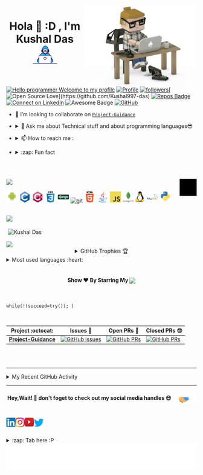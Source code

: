 <img align="right" alt="GIF"  width="300px" src="https://raw.githubusercontent.com/Kushal997-das/Kushal997-das/master/Profile%20generator/giphy.webp" />

<h1 align="center">Hola 👋  :D , I'm Kushal Das <img src="https://github.com/Kushal997-das/Kushal997-das/blob/master/Profile%20generator/Developer.gif" width="65px"></h1>

<!-- <h3 align="center"> A passionate Data Scientist from India.</h3><br>--> 

[![Hello programmer Welcome to my profile](https://img.shields.io/badge/Hello,Programmer!-Welcome<3-orange.svg?style=flat&logo=github)](https://github.com/kushal997-das) [![Profile](https://Visitor-badge.glitch.me/badge?page_id=kushal997-das.profileviews-badge)](https://github.com/kushal997-das) [![followers](https://img.shields.io/github/followers/kushal997-das?style=social)](https://github.com/kushal997-das?tab=followers)[![Open Source Love](https://badges.frapsoft.com/os/v2/open-source.svg?:heart:)](https://github.com/Kushal997-das) [![Repos Badge](https://badges.pufler.dev/repos/Kushal997-das)](https://github.com/Kushal997-das?tab=repositories)[![Connect on LinkedIn](https://img.shields.io/badge/--linkedin?label=LinkedIn&logo=LinkedIn&style=social)](https://www.linkedin.com/in/kushal-das-7337421a9/) <img src="https://cdn.rawgit.com/sindresorhus/awesome/d7305f38d29fed78fa85652e3a63e154dd8e8829/media/badge.svg" alt="Awesome Badge"/> [![GitHub](https://img.shields.io/badge/-GitHub-333333?style=flat&logo=github)](https://github.com/Kushal997-das/)
<br>


<!-- - 🕵 Mentor at The `Sparks Foundation`,`GSSOC`

- 🌱 I’m currently learning **Data Science🤩** --> 

- 👯 I’m looking to collaborate on [`Project-Guidance`](https://github.com/Kushal997-das/Project-Guidance)

<!-- - 👯 I’m looking to collaborate on [Youtube](https://www.youtube.com/channel/UCIHj6mNCMnSnmWLHOxzIESw?view_as=subscriber)-->

<!-- 🤝 I’m looking for help with [Virtual Assistant](https://github.com/Kushal997-das/Virtual_Assistance)-->

- <details> <summary> 💬 Ask me about Technical stuff and about programming languages😎 </summary> <a href="https://wa.me/" target="blank"><img align="center" src="https://github.com/Kushal997-das/Kushal997-das/blob/master/Profile%20generator/5ae21cc526c97415d3213554.png" width="35px" /></a>
</details>  

- <details> <summary> 📫  How to reach me :</summary><a href="mailto:daskushal980@gmail.com"> <img src="https://img.icons8.com/fluent/48/000000/gmail.png" width="22px"/> </a>
</details>

- <details> <summary>:zap: Fun fact</summary> Scratch here ▒▒▒▒▒▒▒▒▒▒ to unveil my fun fact Lol😂
</details>

<br><br>

<img height="25" src="https://img.shields.io/badge/Languages and  tools- 📚-green.svg?&style=for-the-badge&logo=KushalDas&logoColor=blue" />

<img align="right" alt="GIF"  width="45px" src="https://github.com/Kushal997-das/Kushal997-das/blob/master/Profile%20generator/giphy%20(1).gif" />

<p align="left"><img src="https://github.com/Kushal997-das/Kushal997-das/blob/master/Profile%20generator/android-original-wordmark.svg" alt="android" width="30" height="30"/> <img src="https://github.com/Kushal997-das/Kushal997-das/blob/master/Profile%20generator/c-original.svg" alt="c" width="30" height="30"/> <img src="https://github.com/Kushal997-das/Kushal997-das/blob/master/Profile%20generator/cplusplus-original.svg" alt="cplusplus" width="30" height="30"/> <img src="https://github.com/Kushal997-das/Kushal997-das/blob/master/Profile%20generator/css3-original-wordmark.svg" alt="css3" width="30" height="30"/> <img src="https://github.com/Kushal997-das/Kushal997-das/blob/master/Profile%20generator/django-original.svg" alt="django" width="30" height="30"/> <img src="https://www.vectorlogo.zone/logos/git-scm/git-scm-icon.svg" alt="git" width="30" height="30"/> <img src="https://github.com/Kushal997-das/Kushal997-das/blob/master/Profile%20generator/html5-original-wordmark.svg" alt="html5" width="30" height="30"/> <img src="https://github.com/Kushal997-das/Kushal997-das/blob/master/Profile%20generator/java-original.svg" alt="java" width="30" height="30"/> <img src="https://github.com/Kushal997-das/Kushal997-das/blob/master/Profile%20generator/javascript-original.svg" alt="javascript" width="30" height="30"/> 
 <img src="https://github.com/Kushal997-das/Kushal997-das/blob/master/Profile%20generator/mongodb-original-wordmark.svg" alt="mongodb" width="30" height="30"/><img src="https://github.com/Kushal997-das/Kushal997-das/blob/master/Profile%20generator/linux-original.svg" alt="linux" width="30" height="30"/>  <img src="https://github.com/Kushal997-das/Kushal997-das/blob/master/Profile%20generator/mysql-original-wordmark.svg" alt="mysql" width="30" height="30"/>  <img src="https://github.com/Kushal997-das/Kushal997-das/blob/master/Profile%20generator/python-original.svg" alt="python" width="30" height="30"/>  
 </p>
<br>

<!--<img height="25" src="https://img.shields.io/badge/Spotify Playing - 🎧-yellow.svg?&style=for-the-badge&logo=KushalDas&logoColor=blue" />
<br>

[<img src="https://now-playing-codestackr.vercel.app/api/spotify-playing" alt="codeSTACKr Spotify Playing" width="350" />](https://open.spotify.com/user/swyqyimdc12jajde4vpwd2x1b) -->

<img height="27" src="https://img.shields.io/badge/Kushal Das' GitHub Stats - 😊-red.svg?&style=for-the-badge&logo=KushalDas&logoColor=blue" />
<p>&nbsp;<img align="center" src="https://github-readme-stats.vercel.app/api?username=kushal997-das&show_icons=true&hide_border=true&show_owner=true&title_color=FFFF00&count_private=true&theme=dark&custom_title=नमस्ते Programmers! 👏&layout=compact" alt="Kushal Das"/></p>
<img align="center" src="https://github-readme-streak-stats.herokuapp.com/?user=Kushal997-das&theme=radical&custom_title=streak-stats&hide_border=true&layout=compact" />

<details align="center">
  <summary>GitHub Trophies 🏆</summary>
<p align="center">
  <a href="https://github.com/ryo-ma/github-profile-trophy" target="_blank">
    <img src="https://github-profile-trophy.vercel.app/?username=Kushal997-das&theme=juicyfresh&layout=compact&title_color=00FF00"/>
  </a>
</p>
</details>

<details>
  <summary>Most used languages :heart: </summary>

<p><img align="left" src="https://github-readme-stats.vercel.app/api/top-langs/?username=kushal997-das&title_color=FF69B4&custom_title=Most Used Languages :D &layout=compact&theme=highcontrast&langs_count=10" alt="kushal997-das" /></p>
</details> <br>

<h4 align="center">Show ❤️ By Starring My <a href='https://github.com/Kushal997-das?tab=repositories'><img align='center'  height="22" src="https://img.shields.io/badge/Repos!😊-purple.svg?&style=for-the-badge&logo=KushalDas&logoColor=blue" /></a></h4>

<br>



```python3
while(!(succeed=try()); )
```
<br>

|      Project :octocat:   |     Issues :bug:   | Open PRs :bell:  | Closed PRs 😎  |
|-------------|-------------------|---|---|
| [**Project-Guidance**](https://github.com/Kushal997-das/Project-Guidance) | [![GitHub issues](https://img.shields.io/github/issues/Kushal997-das/Project-Guidance?color=green&logo=github&style=flat)](https://github.com/Kushal997-das/Project-Guidance/issues) | [![GitHub PRs](https://img.shields.io/github/issues-pr/Kushal997-das/Project-Guidance?style=flat&logo=github)](https://github.com/Kushal997-das/Project-Guidance/pulls)  | [![GitHub PRs](https://img.shields.io/github/issues-pr-closed/Kushal997-das/Project-Guidance?style=flat&color=critical&logo=github)](https://github.com/Kushal997-das/Project-Guidance/pulls?q=is%3Apr+is%3Aclosed)   |

<br><br>
<!--![Kushal's github activity graph](https://activity-graph.herokuapp.com/graph?username=Kushal997-das&theme=dracula&layout=compact&title_color=FF69B4)--> 

---
<!-- ## Recent GitHub Activity -->
<details>
	<summary> My Recent GitHub Activity</summary>
<br>
	
<!--START_SECTION:activity-->
1. 🎉 Merged PR [#266](https://github.com/Kushal997-das/Project-Guidance/pull/266) in [Kushal997-das/Project-Guidance](https://github.com/Kushal997-das/Project-Guidance)
2. ❗️ Closed issue [#188](https://github.com/Kushal997-das/Project-Guidance/issues/188) in [Kushal997-das/Project-Guidance](https://github.com/Kushal997-das/Project-Guidance)
3. ❗️ Closed issue [#294](https://github.com/Kushal997-das/Project-Guidance/issues/294) in [Kushal997-das/Project-Guidance](https://github.com/Kushal997-das/Project-Guidance)
4. 🎉 Merged PR [#300](https://github.com/Kushal997-das/Project-Guidance/pull/300) in [Kushal997-das/Project-Guidance](https://github.com/Kushal997-das/Project-Guidance)
5. 🎉 Merged PR [#301](https://github.com/Kushal997-das/Project-Guidance/pull/301) in [Kushal997-das/Project-Guidance](https://github.com/Kushal997-das/Project-Guidance)
6. ❗️ Closed issue [#258](https://github.com/Kushal997-das/Project-Guidance/issues/258) in [Kushal997-das/Project-Guidance](https://github.com/Kushal997-das/Project-Guidance)
7. 🗣 Commented on [#330](https://github.com/Kushal997-das/Project-Guidance/issues/330) in [Kushal997-das/Project-Guidance](https://github.com/Kushal997-das/Project-Guidance)
8. 🗣 Commented on [#329](https://github.com/Kushal997-das/Project-Guidance/issues/329) in [Kushal997-das/Project-Guidance](https://github.com/Kushal997-das/Project-Guidance)
9. 🗣 Commented on [#329](https://github.com/Kushal997-das/Project-Guidance/issues/329) in [Kushal997-das/Project-Guidance](https://github.com/Kushal997-das/Project-Guidance)
10. 🗣 Commented on [#328](https://github.com/Kushal997-das/Project-Guidance/issues/328) in [Kushal997-das/Project-Guidance](https://github.com/Kushal997-das/Project-Guidance)
<!--END_SECTION:activity-->
	
</details>

---

<h4 align="center">Hey,Wait! 👋 don't foget to check out my social media handles 😎<img align="center" src="https://github.com/Kushal997-das/Kushal997-das/blob/master/Profile%20generator/Handshake.gif" height="30px"></h4> <br>

<a href="https://www.linkedin.com/in/kushal-das-7337421a9/">
  <img align="left" src="https://github.com/Kushal997-das/Kushal997-das/blob/master/Profile%20generator/Linkedin%20(1).svg" alt="kushal's linkedin" width="24px" />
</a>  
 
<a href="https://instagram.com/kushal_das07" target="blank">
  <img align="left" src="https://github.com/Kushal997-das/Kushal997-das/blob/master/Profile%20generator/Instagram%20(1).svg" alt="instagram" width="24px" />
</a>

<a href="https://www.youtube.com/channel/UCIHj6mNCMnSnmWLHOxzIESw?view_as=subscriber" target="blank">
  <img align="left" src="https://github.com/Kushal997-das/Kushal997-das/blob/master/Profile%20generator/youtube-logo-icon-png-svg.png" alt="youtube"  width="25px" height='23.5' />
</a>

<a href="https://twitter.com/KushalD63268398" target="blank">
  <img align="left" src="https://github.com/Kushal997-das/Kushal997-das/blob/master/Profile%20generator/Twitter%20(2).svg" width="26px" />
</a>
<br> <br> <br>

<details>
  <summary>:zap: Tab here :P</summary>
<p align="center"><img src="https://github.com/Kushal997-das/Kushal997-das/blob/master/Profile%20generator/tenor.gif" width="50"></p> <br>
</details>  
<img align='center'  height="70" alt="Thanks" width="100%" src="https://github.com/Kushal997-das/Kushal997-das/blob/master/Profile%20generator/marquee.svg"/>
